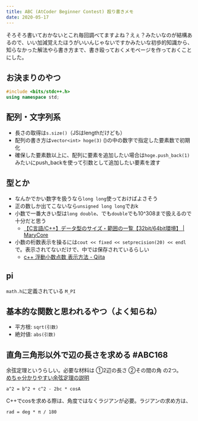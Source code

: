 ```yaml
---
title: ABC (AtCoder Beginner Contest) 殴り書きメモ
date: 2020-05-17
---
```


そろそろ書いておかないとこれ毎回調べてますよね？えぇ？みたいなのが結構あるので、いい加減覚えたほうがいいんじゃないですかみたいな初歩的知識から、知らなかった解法やら書き方まで、書き殴っておくメモページを作っておくことにした。  

## お決まりのやつ
```cpp
#include <bits/stdc++.h>
using namespace std;
```

## 配列・文字列系
- 長さの取得は`s.size()`（JSはlengthだけども）
- 配列の書き方は`vector<int> hoge(3)` ()の中の数字で指定した要素数で初期化
- 確保した要素数以上に、配列に要素を追加したい場合は`hoge.push_back(1)`みたいにpush_backを使って引数として追加したい要素を渡す

## 型とか
- なんかでかい数字を扱うなら`long long`使っておけばよさそう
- 正の数しか出てこないなら`unsigned long long`でおk
- 小数で一番大きい型は`long double`、でも`double`でも10^308まで扱えるので十分だと思う
	- [【C言語/C++】データ型のサイズ・範囲の一覧【32bit/64bit環境】 | MaryCore](https://marycore.jp/prog/c-lang/data-type-ranges-and-bit-byte-sizes/)
- 小数の桁数表示を操るには`cout << fixed << setprecision(20) << endl`で。表示されてないだけで、中では保存されているらしい
	- [c++ 浮動小数点数 表示方法 - Qiita](https://qiita.com/ryu136/items/1cbeb860d4a2f056358a)

## pi
`math.h`に定義されている `M_PI`  

## 基本的な関数と思われるやつ（よく知らね）
- 平方根: `sqrt(引数)`
- 絶対値: `abs(引数)`

## 直角三角形以外で辺の長さを求める #ABC168
余弦定理というらしい。必要な材料は ①2辺の長さ ②その間の角 の2つ。  
[めちゃ分かりやすい余弦定理の説明](https://www.geisya.or.jp/~mwm48961/kou2/cos_rule.htm)
```
a^2 = b^2 + c^2 - 2bc * cosA
```
C++でcosを求める際は、角度ではなくラジアンが必要。ラジアンの求め方は、  
```
rad = deg * π / 180
```